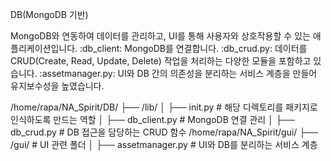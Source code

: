 DB(MongoDB 기반)

MongoDB와 연동하여 데이터를 관리하고, UI를 통해 사용자와 상호작용할 수 있는 애플리케이션입니다. 
:db_client: MongoDB를 연결합니다.
:db_crud.py: 데이터를 CRUD(Create, Read, Update, Delete) 작업을 처리하는 다양한 모듈을 포함하고 있습니다. 
:assetmanager.py: UI와 DB 간의 의존성을 분리하는 서비스 계층을 만들어 유지보수성을 높였습니다.

/home/rapa/NA_Spirit/DB/
├── /lib/
│    ├── init.py                # 해당 디렉토리를 패키지로 인식하도록 만드는 역할
│    ├── db_client.py           # MongoDB 연결 관리
│    ├── db_crud.py             # DB 접근을 담당하는 CRUD 함수
/home/rapa/NA_Spirit/gui/
├── /gui/                       # UI 관련 폴더
│    ├── assetmanager.py        # UI와 DB를 분리하는 서비스 계층

